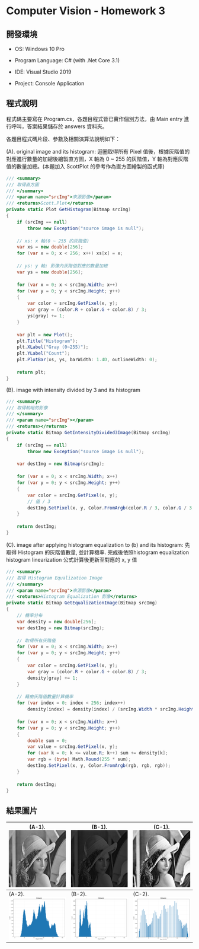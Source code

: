 # Computer Vision - Homework 3

## 開發環境

- OS: Windows 10 Pro

- Program Language: C# (with .Net Core 3.1)
- IDE: Visual Studio 2019
- Project: Console Application

## 程式說明

程式碼主要寫在 Program.cs，各題目程式皆已實作個別方法，由 Main entry 進行呼叫，答案結果儲存於 answers 資料夾。

各題目程式碼片段、參數及相關演算法說明如下：

(A). original image and its histogram: 迴圈取得所有 Pixel 值後，根據灰階值的對應進行數量的加總後繪製直方圖，X 軸為 0 ~ 255 的灰階值，Y 軸為對應灰階值的數量加總。(本題加入 ScottPlot 的參考作為直方圖繪製的函式庫)

```c#
/// <summary>
/// 取得直方圖
/// </summary>
/// <param name="srcImg">來源影像</param>
/// <returns>Scott.Plot</returns>
private static Plot GetHistogram(Bitmap srcImg)
{
    if (srcImg == null)
        throw new Exception("source image is null");

    // xs: x 軸(0 ~ 255 的灰階值)
    var xs = new double[256];
    for (var x = 0; x < 256; x++) xs[x] = x;

    // ys: y 軸; 影像內灰階值對應的數量加總
    var ys = new double[256];

    for (var x = 0; x < srcImg.Width; x++)
    for (var y = 0; y < srcImg.Height; y++)
    {
        var color = srcImg.GetPixel(x, y);
        var gray = (color.R + color.G + color.B) / 3;
        ys[gray] += 1;
    }

    var plt = new Plot();
    plt.Title("Histogram");
    plt.XLabel("Gray (0~255)");
    plt.YLabel("Count");
    plt.PlotBar(xs, ys, barWidth: 1.4D, outlineWidth: 0);

    return plt;
}
```
(B). image with intensity divided by 3 and its histogram

```c#
/// <summary>
/// 取得較暗的影像
/// </summary>
/// <param name="srcImg"></param>
/// <returns></returns>
private static Bitmap GetIntensityDivided3Image(Bitmap srcImg)
{
    if (srcImg == null)
        throw new Exception("source image is null");

    var destImg = new Bitmap(srcImg);

    for (var x = 0; x < srcImg.Width; x++)
    for (var y = 0; y < srcImg.Height; y++)
    {
        var color = srcImg.GetPixel(x, y);
        // 值 / 3
        destImg.SetPixel(x, y, Color.FromArgb(color.R / 3, color.G / 3, color.B / 3));
    }

    return destImg;
}
```

(C). image after applying histogram equalization to (b) and its histogram: 先取得 Histogram 的灰階值數量, 並計算機率. 完成後依照histogram equalization histogram linearization 公式計算後更新至對應的 x, y 值

```c#
/// <summary>
/// 取得 Histogram Equalization Image
/// </summary>
/// <param name="srcImg">來源影像</param>
/// <returns>Histogram Equalization 影像</returns>
private static Bitmap GetEqualizationImage(Bitmap srcImg)
{
    // 機率分布
    var density = new double[256];
    var destImg = new Bitmap(srcImg);

    // 取得所有灰階值
    for (var x = 0; x < srcImg.Width; x++)
    for (var y = 0; y < srcImg.Height; y++)
    {
        var color = srcImg.GetPixel(x, y);
        var gray = (color.R + color.G + color.B) / 3;
        density[gray] += 1;
    }

    // 藉由灰階值數量計算機率
    for (var index = 0; index < 256; index++)
        density[index] = density[index] / (srcImg.Width * srcImg.Height * 1.0);

    for (var x = 0; x < srcImg.Width; x++)
    for (var y = 0; y < srcImg.Height; y++)
    {
        double sum = 0;
        var value = srcImg.GetPixel(x, y);
        for (var k = 0; k <= value.R; k++) sum += density[k];
        var rgb = (byte) Math.Round(255 * sum);
        destImg.SetPixel(x, y, Color.FromArgb(rgb, rgb, rgb));
    }

    return destImg;
}
```



## 結果圖片
| (A-1). <img src="https://raw.githubusercontent.com/seventychi/ntu-csie-computer-vision/main/Hw3/Answers/a-1.bmp" alt="a-1" style="zoom:50%;" /> | (B-1). <img src="https://raw.githubusercontent.com/seventychi/ntu-csie-computer-vision/main/Hw3/Answers/b-1.bmp" alt="b-1" style="zoom:50%;" /> | (C-1). <img src="https://raw.githubusercontent.com/seventychi/ntu-csie-computer-vision/main/Hw3/Answers/c-1.bmp" alt="c-1" style="zoom:50%;" /> |
| ------------------------------------------------------------ | ------------------------------------------------------------ | ------------------------------------------------------------ |
| (A-2).<img src="https://raw.githubusercontent.com/seventychi/ntu-csie-computer-vision/main/Hw3/Answers/a-2.bmp" alt="a-2" style="zoom:50%;" /> | (B-2).<img src="https://raw.githubusercontent.com/seventychi/ntu-csie-computer-vision/main/Hw3/Answers/b-2.bmp" alt="b-2" style="zoom:50%;" /> | (C-2).<img src="https://raw.githubusercontent.com/seventychi/ntu-csie-computer-vision/main/Hw3/Answers/c-2.bmp" alt="c-2" style="zoom:50%;" /> |





